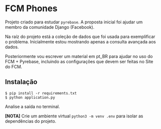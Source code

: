 # FCM Phones
Projeto criado para estudar `pyrebase`. A proposta inicial foi ajudar um membro da comunidade Django (Facebook).

Na raíz do projeto está a coleção de dados que foi usada para exemplificar o problema. Inicialmente estou mostrando apenas a consulta avançada aos dados.

Posteriormente vou escrever um material em pt_BR para ajudar no uso do FCM + Pyrebase, incluindo as configurações que devem ser feitas no Site do FCM.

## Instalação
```shell
$ pip install -r requirements.txt
$ python application.py
```

Analise a saída no terminal.

**[NOTA]** Crie um ambiente virtual ```python3 -m venv .env``` para isolar as dependências do projeto.

